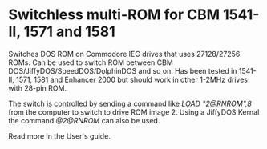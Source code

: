 # Switchless multi-ROM for CBM 1541-II, 1571 and 1581
Switches DOS ROM on Commodore IEC drives that uses 27128/27256 ROMs. Can be used to switch ROM between CBM DOS/JiffyDOS/SpeedDOS/DolphinDOS and so on.
Has been tested in 1541-II, 1571, 1581 and Enhancer 2000 but should work in other 1-2MHz drives with 28-pin ROM.

The switch is controlled by sending a command like *LOAD "2@RNROM",8* from the computer to switch to drive ROM image 2. Using a JiffyDOS Kernal the command *@2@RNROM* can also be used.

Read more in the User's guide.

